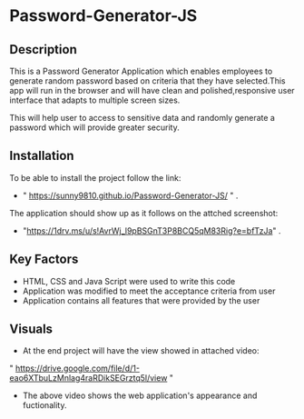 # Password-Generator-JS

## Description

This is a Password Generator Application which enables employees to generate random password based on criteria that they have selected.This app will run in the browser and will have clean and polished,responsive user interface that adapts to multiple screen sizes. 

This will help user to access to sensitive data and randomly generate a password which will provide greater security.

## Installation

To be able to install the project follow the link:

* " https://sunny9810.github.io/Password-Generator-JS/ " . 
 
 The application should show up as it follows on the attched screenshot:

* "https://1drv.ms/u/s!AvrWj_l9pBSGnT3P8BCQ5qM83Rig?e=bfTzJa" .


## Key Factors

* HTML, CSS and Java Script were used to write this code
* Application was modified to meet the acceptance criteria from user
* Application contains all features that were provided by the user


## Visuals

* At the end project will have the view showed in attached video:

" https://drive.google.com/file/d/1-eao6XTbuLzMnlag4raRDikSEGrztq5l/view "

 * The above video shows the web application's appearance and fuctionality.











